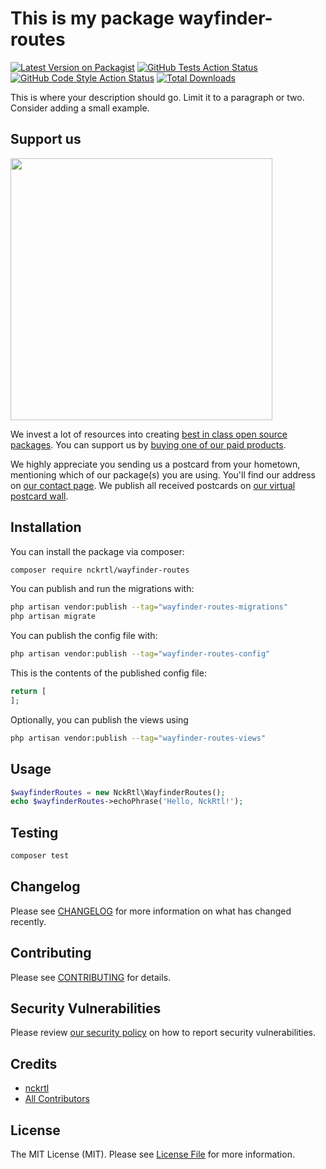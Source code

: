 # This is my package wayfinder-routes

[![Latest Version on Packagist](https://img.shields.io/packagist/v/nckrtl/wayfinder-routes.svg?style=flat-square)](https://packagist.org/packages/nckrtl/wayfinder-routes)
[![GitHub Tests Action Status](https://img.shields.io/github/actions/workflow/status/nckrtl/wayfinder-routes/run-tests.yml?branch=main&label=tests&style=flat-square)](https://github.com/nckrtl/wayfinder-routes/actions?query=workflow%3Arun-tests+branch%3Amain)
[![GitHub Code Style Action Status](https://img.shields.io/github/actions/workflow/status/nckrtl/wayfinder-routes/fix-php-code-style-issues.yml?branch=main&label=code%20style&style=flat-square)](https://github.com/nckrtl/wayfinder-routes/actions?query=workflow%3A"Fix+PHP+code+style+issues"+branch%3Amain)
[![Total Downloads](https://img.shields.io/packagist/dt/nckrtl/wayfinder-routes.svg?style=flat-square)](https://packagist.org/packages/nckrtl/wayfinder-routes)

This is where your description should go. Limit it to a paragraph or two. Consider adding a small example.

## Support us

[<img src="https://github-ads.s3.eu-central-1.amazonaws.com/wayfinder-routes.jpg?t=1" width="419px" />](https://spatie.be/github-ad-click/wayfinder-routes)

We invest a lot of resources into creating [best in class open source packages](https://spatie.be/open-source). You can support us by [buying one of our paid products](https://spatie.be/open-source/support-us).

We highly appreciate you sending us a postcard from your hometown, mentioning which of our package(s) you are using. You'll find our address on [our contact page](https://spatie.be/about-us). We publish all received postcards on [our virtual postcard wall](https://spatie.be/open-source/postcards).

## Installation

You can install the package via composer:

```bash
composer require nckrtl/wayfinder-routes
```

You can publish and run the migrations with:

```bash
php artisan vendor:publish --tag="wayfinder-routes-migrations"
php artisan migrate
```

You can publish the config file with:

```bash
php artisan vendor:publish --tag="wayfinder-routes-config"
```

This is the contents of the published config file:

```php
return [
];
```

Optionally, you can publish the views using

```bash
php artisan vendor:publish --tag="wayfinder-routes-views"
```

## Usage

```php
$wayfinderRoutes = new NckRtl\WayfinderRoutes();
echo $wayfinderRoutes->echoPhrase('Hello, NckRtl!');
```

## Testing

```bash
composer test
```

## Changelog

Please see [CHANGELOG](CHANGELOG.md) for more information on what has changed recently.

## Contributing

Please see [CONTRIBUTING](CONTRIBUTING.md) for details.

## Security Vulnerabilities

Please review [our security policy](../../security/policy) on how to report security vulnerabilities.

## Credits

- [nckrtl](https://github.com/nckrtl)
- [All Contributors](../../contributors)

## License

The MIT License (MIT). Please see [License File](LICENSE.md) for more information.
